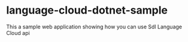 # language-cloud-dotnet-sample
This a sample web application showing how you can use Sdl Language Cloud api
